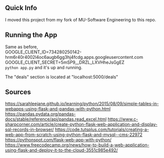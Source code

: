 ## Quick Info
I moved this project from my fork of MU-Software Engineering to this repo.

## Running the App
Same as before,  
GOOGLE_CLIENT_ID=734280250142-hrm6r40r4002l4oc6augb6gg3hj4fcdg.apps.googleusercontent.com  
GOOGLE_CLIENT_SECRET=5mSP9__DRZL_LXVHheJsGgEZ  
`python app.py`
and it's up and running.

The "deals" section is located at "localhost:5000/deals"

## Sources
https://sarahleejane.github.io/learning/python/2015/08/09/simple-tables-in-webapps-using-flask-and-pandas-with-python.html
https://pandas.pydata.org/pandas-docs/stable/reference/api/pandas.read_excel.html
https://www.c-sharpcorner.com/article/create-python-flask-web-application-and-display-sql-records-in-browser/
https://code.tutsplus.com/tutorials/creating-a-web-app-from-scratch-using-python-flask-and-mysql--cms-22972
https://pythonspot.com/flask-web-app-with-python/
https://www.freecodecamp.org/news/how-to-build-a-web-application-using-flask-and-deploy-it-to-the-cloud-3551c985e492/
